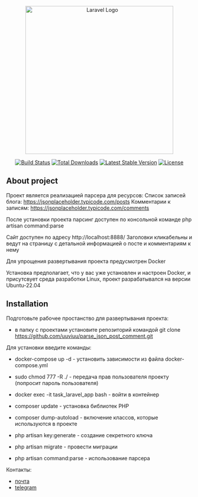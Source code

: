 <p align="center"><a href="https://laravel.com" target="_blank"><img src="https://raw.githubusercontent.com/laravel/art/master/logo-lockup/5%20SVG/2%20CMYK/1%20Full%20Color/laravel-logolockup-cmyk-red.svg" width="400" alt="Laravel Logo"></a></p>

<p align="center">
<a href="https://travis-ci.org/laravel/framework"><img src="https://travis-ci.org/laravel/framework.svg" alt="Build Status"></a>
<a href="https://packagist.org/packages/laravel/framework"><img src="https://img.shields.io/packagist/dt/laravel/framework" alt="Total Downloads"></a>
<a href="https://packagist.org/packages/laravel/framework"><img src="https://img.shields.io/packagist/v/laravel/framework" alt="Latest Stable Version"></a>
<a href="https://packagist.org/packages/laravel/framework"><img src="https://img.shields.io/packagist/l/laravel/framework" alt="License"></a>
</p>

## About project

Проект является реализацией парсера для ресурсов:
Список записей блога: https://jsonplaceholder.typicode.com/posts
Комментарии к записям: https://jsonplaceholder.typicode.com/comments

После установки проекта парсинг доступен по консольной команде php artisan command:parse

Сайт доступен по адресу http://localhost:8888/
Заголовки кликабельны и ведут на страницу с детальной информацией о посте и комментариям к нему

Для упрощения развертывания проекта предусмотрен Docker

Установка предполагает, что у вас уже установлен и настроен Docker, и присутсвует среда разработки Linux, проект разрабатывался на версии Ubuntu-22.04

## Installation

Подготовьте рабочее простанство для развертывания проекта:

- в папку с проектами установите репозиторий командой git clone https://github.com/uuviuu/parse_json_post_comment.git

Для установки введите команды:

- docker-compose up -d - установить зависимости из файла docker-compose.yml

- sudo chmod 777 -R ./ - передача прав пользователя проекту (попросит пароль пользователя)

- docker exec -it task_laravel_app bash - войти в контейнер

- composer update - установка библиотек PHP

- composer dump-autoload - включение классов, которые используются в проекте

- php artisan key:generate - создание секретного ключа

- php artisan migrate - провести миграции

- php artisan command:parse - использование парсера

Контакты: 
 - [почта](mailto:my.test.laravel.message@gmail.com) 
 - [telegram](https://t.me/uuviuu)